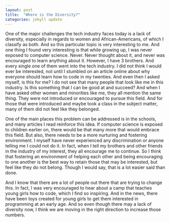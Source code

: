 ```yaml
---
layout: post
title:  "Where is the Diversity?"
categories: jekyll update
---
```


One of the major challenges the tech industry faces today is a lack of diversity, especially in regards to women and African-Americans, of which I classify as both. And so this particular topic is very interesting to me. And one thing I found very interesting is that while growing up, I was never exposed to computer science. Never. Never thought about it, and never was encouraged to learn anything about it. However, I have 3 brothers. And every single one of them went into the tech industry. I did not think I would ever be interested, not until I stumbled on an article online about why everyone should learn how to code in my twenties. And even then I asked myself, is this for me? I do not see that many people that look like me in this industry. Is this something that I can be good at and succeed? And when I have asked other women and minorities like me, they all mention the same thing. They were not introduced or encouraged to pursue this field. And for those that were introduced and maybe took a class in the subject matter, many of them did not feel like they belonged.

One of the main places this problem can be addressed is in the schools, and many articles I read reinforce this idea. If computer science is exposed to children earlier on, there would be that many more that would embrace this field. But also, there needs to be a more nurturing and fostering environment. I myself have never experienced any discrimination or anyone telling me I could not do it. In fact, when I tell my brothers and other friends in the industry of my interest, they all encourage me to continue. So I think that fostering an environment of helping each other and being encouraging to one another is the best way to retain those that may be interested, but feel like they do not belong. Though I would say, that is a lot easier said than done.

And I know that there are a lot of people out there that are trying to change this. In fact, I was very encouraged to hear about a camp that teaches young girls how to code, which I find so inspiring. And in the news, there have been toys created for young girls to get them interested in programming at an early age. And so even though there may a lack of diversity now, I think we are moving in the right direction to increase those numbers.